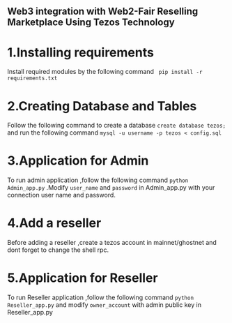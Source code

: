 ## Web3 integration with Web2-Fair Reselling Marketplace Using Tezos Technology
# 1.Installing requirements
  Install required modules by the following command
  ``` pip install -r requirements.txt```
# 2.Creating Database and Tables
  Follow the following command to create a database
  ```create database tezos;```
  and run the following command
  ```mysql -u username -p tezos < config.sql```
# 3.Application for Admin
  To run admin application ,follow the following command ```python Admin_app.py``` .Modify ```user_name``` and ```password```
  in Admin_app.py with your connection user name and password.
# 4.Add a reseller
  Before adding a reseller ,create a tezos account in mainnet/ghostnet and dont forget to change the shell rpc.
# 5.Application for Reseller
  To run Reseller application ,follow the following command ```python Reseller_app.py``` and modify ```owner_account``` with admin public key in Reseller_app.py
  
